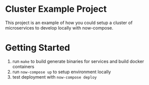 # Cluster Example Project

This project is an example of how you could setup a cluster of microservices to
develop locally with now-compose.

# Getting Started

1.  run `make` to build generate binaries for services and build docker containers
2.  run `now-compose up` to setup environment locally
3.  test deployment with `now-compose deploy`
